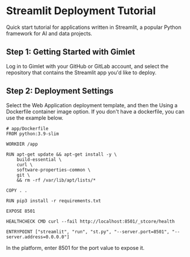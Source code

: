 # Streamlit Deployment Tutorial

Quick start tutorial for applications written in Streamlit, a popular Python framework for AI and data projects.

## Step 1: Getting Started with Gimlet

Log in to Gimlet with your GitHub or GitLab account, and select the repository that contains the Streamlit app you'd like to deploy.

## Step 2: Deployment Settings

Select the Web Application deployment template, and then the Using a Dockerfile container image option. If you don't have a dockerfile, you can use the example below.

```
# app/Dockerfile
FROM python:3.9-slim

WORKDIR /app

RUN apt-get update && apt-get install -y \
    build-essential \
    curl \
    software-properties-common \
    git \
    && rm -rf /var/lib/apt/lists/*

COPY . .

RUN pip3 install -r requirements.txt

EXPOSE 8501

HEALTHCHECK CMD curl --fail http://localhost:8501/_stcore/health

ENTRYPOINT ["streamlit", "run", "st.py", "--server.port=8501", "--server.address=0.0.0.0"]
```

In the platform, enter 8501 for the port value to expose it.

